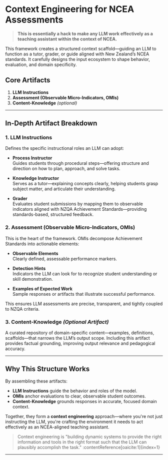 # Context Engineering for NCEA Assessments

> **This is essentially a hack to make any LLM work effectively as a teaching assistant within the context of NCEA.**

This framework creates a structured context scaffold—guiding an LLM to function as a tutor, grader, or guide aligned with New Zealand’s NCEA standards. It carefully designs the input ecosystem to shape behavior, evaluation, and domain specificity.

## Core Artifacts

1. **LLM Instructions**  
2. **Assessment (Observable Micro-Indicators, OMIs)**  
3. **Content-Knowledge** *(optional)*

---

## In-Depth Artifact Breakdown

### 1. LLM Instructions  
Defines the specific instructional roles an LLM can adopt:

- **Process Instructor**  
  Guides students through procedural steps—offering structure and direction on how to plan, approach, and solve tasks.

- **Knowledge Instructor**  
  Serves as a tutor—explaining concepts clearly, helping students grasp subject matter, and articulate their understanding.

- **Grader**  
  Evaluates student submissions by mapping them to observable indicators aligned with NZQA Achievement Standards—providing standards-based, structured feedback.

### 2. Assessment (Observable Micro-Indicators, OMIs)  
This is the heart of the framework. OMIs decompose Achievement Standards into actionable elements:

- **Observable Elements**  
  Clearly defined, assessable performance markers.

- **Detection Hints**  
  Indicators the LLM can look for to recognize student understanding or skill demonstration.

- **Examples of Expected Work**  
  Sample responses or artifacts that illustrate successful performance.

This ensures LLM assessments are precise, transparent, and tightly coupled to NZQA criteria.

### 3. Content-Knowledge *(Optional Artifact)*  
A curated repository of domain-specific content—examples, definitions, scaffolds—that narrows the LLM’s output scope. Including this artifact provides factual grounding, improving output relevance and pedagogical accuracy.

---

## Why This Structure Works

By assembling these artifacts:

- **LLM Instructions** guide the behavior and roles of the model.
- **OMIs** anchor evaluations to clear, observable student outcomes.
- **Content-Knowledge** grounds responses in accurate, focused domain context.

Together, they form a **context engineering** approach—where you're not just instructing the LLM, you're crafting the environment it needs to act effectively as an NCEA-aligned teaching assistant.

> Context engineering is "building dynamic systems to provide the right information and tools in the right format such that the LLM can plausibly accomplish the task." :contentReference[oaicite:1]{index=1}

---

